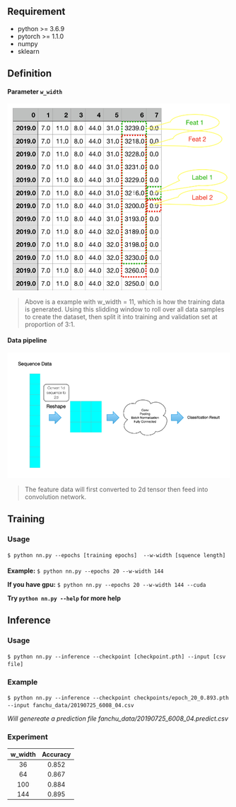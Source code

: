 ## Requirement
>
* python >= 3.6.9
* pytorch >= 1.1.0
* numpy
* sklearn

## Definition
#### Parameter `w_width`
![w_width](w_width.png)
> Above is a example with w_width = 11, which is how the training data is generated. Using this slidding window to roll over all data samples to create the dataset, then split it into training and validation set at proportion of 3:1.

#### Data pipeline
![data pipeline](data_pipeline.png)
> The feature data will first converted to 2d tensor then feed into convolution network.

## Training
### Usage
`$ python nn.py --epochs [training epochs]  --w-width [squence length]`
####
**Example:**
`$ python nn.py --epochs 20 --w-width 144`

**If you have gpu:**
`$ python nn.py --epochs 20 --w-width 144 --cuda`

**Try `python nn.py --help` for more help**

## Inference
### Usage
`$ python nn.py --inference --checkpoint [checkpoint.pth] --input [csv file]`
### Example

`$ python nn.py --inference --checkpoint checkpoints/epoch_20_0.893.pth --input fanchu_data/20190725_6008_04.csv `

*Will genereate a prediction file fanchu_data/20190725_6008_04.predict.csv*

### Experiment
| w_width | Accuracy |
|:-------:|:--------:|
|    36   |   0.852  |
|    64   |   0.867  |
|   100   |   0.884  |
|   144   |   0.895  |
